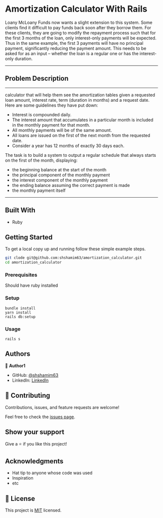 # Amortization Calculator With Rails

Loany McLoany Funds now wants a slight extension to this system. Some clients find it difficult to pay
funds back soon after they borrow them. For these clients, they are going to modify the repayment
process such that for the first 3 months of the loan, only interest-only payments will be expected. Thus
in the same example, the first 3 payments will have no principal payment, significantly reducing the
payment amount. This needs to be asked for as an input – whether the loan is a regular one or has the
interest-only duration.

---

## Problem Description

---

calculator that will help them see the amortization tables given a requested loan amount, interest rate,
term (duration in months) and a request date. Here are some guidelines they have put down:

- Interest is compounded daily.
- The interest amount that accumulates in a particular month is included in the monthly payment
  for that month.
- All monthly payments will be of the same amount.
- All loans are issued on the first of the next month from the requested date.
- Consider a year has 12 months of exactly 30 days each.

The task is to build a system to output a regular schedule that always starts on the first of the
month, displaying:

- the beginning balance at the start of the month
- the principal component of the monthly payment
- the interest component of the monthly payment
- the ending balance assuming the correct payment is made
- the monthly payment itself

---

## Built With

- Ruby

## Getting Started

To get a local copy up and running follow these simple example steps.

```bash
git clode git@github.com:shshamim63/amortization_calculator.git
cd amortization_calculator
```

### Prerequisites

Should have ruby installed

### Setup

```
bundle install
yarn install
rails db:setup
```

### Usage

```
rails s
```

## Authors

👤 **Author1**

- GitHub: [@shshamim63](https://github.com/shshamim63)
- LinkedIn: [LinkedIn](https://www.linkedin.com/in/shakhawathossainshamim/)

## 🤝 Contributing

Contributions, issues, and feature requests are welcome!

Feel free to check the [issues page](issues/).

## Show your support

Give a ⭐️ if you like this project!

## Acknowledgments

- Hat tip to anyone whose code was used
- Inspiration
- etc

## 📝 License

This project is [MIT](lic.url) licensed.
